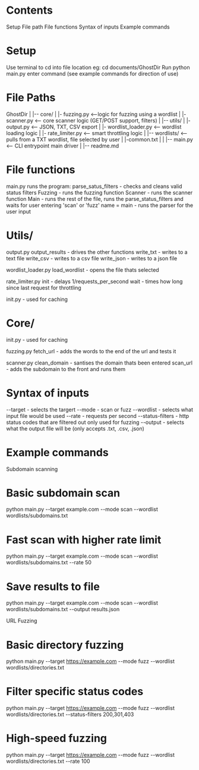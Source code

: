 # Contents
Setup
File path
File functions
Syntax of inputs
Example commands

# Setup
Use terminal to cd into file location eg: cd documents/GhostDir
Run python main.py
enter command (see example commands for direction of use)


# File Paths

GhostDir
|
|-- core/
|   |- fuzzing.py <--logic for fuzzing using a wordlist
|   |- scanner.py <-- core scanner logic (GET/POST support, filters)
|
|-- utils/
|   |- output.py <-- JSON, TXT, CSV export
|   |- wordlist_loader.py <-- wordlist loading logic 
|   |- rate_limiter.py <-- smart throttling logic
|
|-- wordlists/ <--pulls from a TXT wordlist, file selected by user
|   |-common.txt
|
|
|-- main.py <-- CLI entrypoint main driver
|
|-- readme.md

# File functions

main.py
runs the program:
parse_satus_filters - checks and cleans valid status filters
Fuzzing - runs the fuzzing function
Scanner - runs the scanner function
Main - runs the rest of the file, runs the parse_status_filters and waits for user entering 'scan' or 'fuzz'
name = main - runs the parser for the user input

# Utils/

output.py
output_results - drives the other functions
write_txt - writes to a text file 
write_csv - writes to a csv file
write_json - writes to a json file

wordlist_loader.py
load_wordlist - opens the file thats selected

rate_limiter.py
init - delays 1/requests_per_second
wait - times how long since last request for throttling

init.py - used for caching

# Core/
init.py - used for caching

fuzzing.py
fetch_url - adds the words to the end of the url and tests it

scanner.py
clean_domain - santises the domain thats been entered
scan_url - adds the subdomain to the front and runs them

# Syntax of inputs 
--target - selects the targert
--mode - scan or fuzz
--wordlist - selects what input file would be used
--rate - requests per second
--status-filters - http status codes that are filtered out only used for fuzzing
--output - selects what the output file will be (only accepts .txt, .csv, .json)

# Example commands

Subdomain scanning
# Basic subdomain scan
python main.py --target example.com --mode scan --wordlist wordlists/subdomains.txt

# Fast scan with higher rate limit
python main.py --target example.com --mode scan --wordlist wordlists/subdomains.txt --rate 50

# Save results to file
python main.py --target example.com --mode scan --wordlist wordlists/subdomains.txt --output results.json

URL Fuzzing
# Basic directory fuzzing
python main.py --target https://example.com --mode fuzz --wordlist wordlists/directories.txt

# Filter specific status codes
python main.py --target https://example.com --mode fuzz --wordlist wordlists/directories.txt --status-filters 200,301,403

# High-speed fuzzing
python main.py --target https://example.com --mode fuzz --wordlist wordlists/directories.txt --rate 100